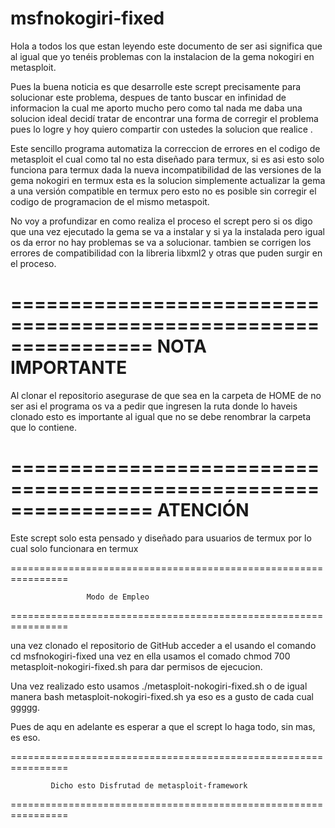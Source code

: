 # msfnokogiri-fixed

Hola a todos los que estan leyendo este documento de ser asi
significa que al igual que yo tenéis problemas con la
instalacion de la gema nokogiri en metasploit.

Pues la buena noticia es que desarrolle este scrept precisamente
para solucionar este problema, despues de tanto buscar en
infinidad de informacion la cual me aporto mucho pero como tal
nada me daba una solucion ideal decidí tratar de encontrar una
forma de corregir el problema pues lo logre y hoy quiero
compartir con ustedes la solucion que realice .

Este sencillo programa automatiza la correccion de errores en el
codigo de metasploit el cual como tal no esta diseñado para
termux, si es asi esto solo funciona para termux dada la nueva
incompatibilidad de las versiones de la gema nokogiri en termux
esta es la solucion simplemente actualizar la gema a una versión
compatible en termux pero esto no es posible sin corregir el
codigo de programacion de el mismo metaspoit.

No voy a profundizar en como realiza el proceso el scrept pero
si os digo que una vez ejecutado la gema se va a instalar y si
ya la instalada pero igual os da error no hay problemas se va a
solucionar. tambien se corrigen los errores de compatibilidad
con la libreria libxml2 y otras que puden surgir en el proceso.


================================================================
                        NOTA IMPORTANTE
================================================================


Al clonar el repositorio asegurase de que sea en la carpeta de
HOME de no ser asi el programa os va a pedir que ingresen
la ruta donde lo haveis clonado esto es importante al igual que
no se debe renombrar la carpeta que lo contiene.


================================================================
                            ATENCIÓN
================================================================


Este scrept solo esta pensado y diseñado para usuarios de
termux por lo cual solo funcionara en termux

================================================================

                     Modo de Empleo

================================================================

una vez clonado el repositorio de GitHub acceder a el usando
el comando cd msfnokogiri-fixed una vez en ella usamos el comado
chmod 700 metasploit-nokogiri-fixed.sh para dar permisos de
ejecucion.

Una vez realizado esto usamos ./metasploit-nokogiri-fixed.sh
o de igual manera bash metasploit-nokogiri-fixed.sh
ya eso es a gusto de cada cual ggggg.

Pues de aqu en adelante es esperar a que el scrept lo haga todo, sin mas, es eso.

================================================================

             Dicho esto Disfrutad de metasploit-framework

================================================================
